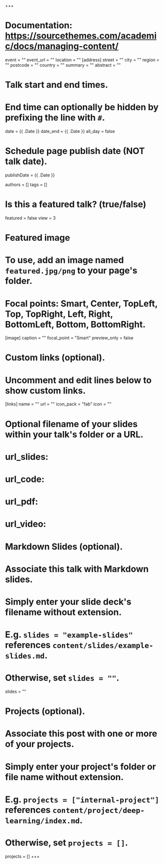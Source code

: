 +++
# Documentation: https://sourcethemes.com/academic/docs/managing-content/

event = ""
event_url = ""
location = ""
[address]
  street = ""
  city = ""
  region = ""
  postcode = ""
  country = ""
summary = ""
abstract = ""

# Talk start and end times.
#   End time can optionally be hidden by prefixing the line with `#`.
date = {{ .Date }}
date_end = {{ .Date }}
all_day = false

# Schedule page publish date (NOT talk date).
publishDate = {{ .Date }}

authors = []
tags = []

# Is this a featured talk? (true/false)
featured = false
view = 3
# Featured image
# To use, add an image named `featured.jpg/png` to your page's folder. 
# Focal points: Smart, Center, TopLeft, Top, TopRight, Left, Right, BottomLeft, Bottom, BottomRight.
[image]
  caption = ""
  focal_point = "Smart"
  preview_only = false

# Custom links (optional).
#   Uncomment and edit lines below to show custom links.
[links]
   name = ""
   url = ""
   icon_pack = "fab"
   icon = ""

# Optional filename of your slides within your talk's folder or a URL.
# url_slides:

# url_code:
# url_pdf:
# url_video:

# Markdown Slides (optional).
#   Associate this talk with Markdown slides.
#   Simply enter your slide deck's filename without extension.
#   E.g. `slides = "example-slides"` references `content/slides/example-slides.md`.
#   Otherwise, set `slides = ""`.
slides = ""

# Projects (optional).
#   Associate this post with one or more of your projects.
#   Simply enter your project's folder or file name without extension.
#   E.g. `projects = ["internal-project"]` references `content/project/deep-learning/index.md`.
#   Otherwise, set `projects = []`.
projects = []
+++
